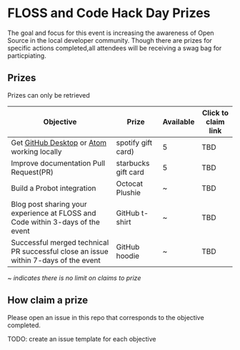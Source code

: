 # FLOSS and Code Hack Day Prizes

The goal and focus for this event is increasing the awareness of Open Source in the local developer community. Though there are prizes for specific actions completed,all attendees will be receiving a swag bag for particpiating. 

## Prizes

Prizes can only be retrieved 

|Objective|Prize|Available| Click to claim link|
|-|-|-|-|
|Get [GitHub Desktop](https://github.com/desktop/desktop/blob/development/docs/contributing/setup.md) or [Atom](https://github.com/atom/atom/blob/master/CONTRIBUTING.md) working locally |spotify gift card)|5|TBD|
Improve documentation Pull Request(PR) |starbucks gift card|5|TBD|
Build a Probot integration |Octocat Plushie|~|TBD|
Blog post sharing your experience at FLOSS and Code within 3-days of the event |GitHub t-shirt|~|TBD|
Successful merged technical PR successful close an issue within 7-days of the event |GitHub hoodie|~|TBD|

*~* *indicates there is no limit on claims to prize*

## How claim a prize
Please open an issue in this repo that corresponds to the objective completed.

TODO: create an issue template for each objective
